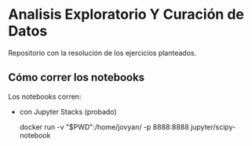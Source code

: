 # Analisis Exploratorio Y Curación de Datos

Repositorio con la resolución de los ejercicios planteados.

## Cómo correr los notebooks

Los notebooks corren:

* con Jupyter Stacks (probado)

    docker run -v "$PWD":/home/jovyan/ -p 8888:8888 jupyter/scipy-notebook